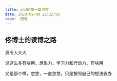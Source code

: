 ```yaml
---
title: phd的第一篇博客
date: 2020-09-09 22:22:09
tags: -随笔
---
```


## 佟博士的读博之路

真令人头大

说这么多有啥用，想象力，学习力和行动力，有啥用

又是那个样，忽悠，一直忽悠，只是按照自己的想法去办


